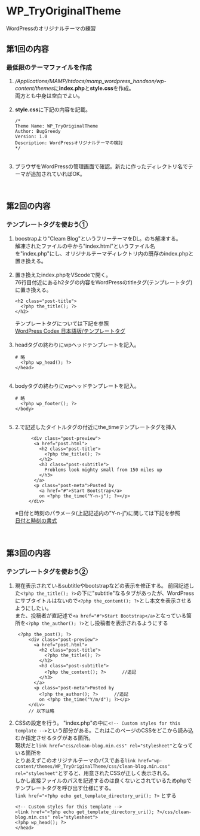 # WP_TryOriginalTheme
WordPressのオリジナルテーマの練習</br>

## 第1回の内容
### 最低限のテーマファイルを作成
1. */Applications/MAMP/htdocs/mamp_wordpress_handson/wp-content/themes*に**index.php**と**style.css**を作成。</br>
   両方とも中身は空白でよい。</br>
   </br>
2. **style.css**に下記の内容を記載。</br>
   ```
   /*
   Theme Name: WP_TryOriginalTheme
   Author: BugGreedy
   Version: 1.0
   Description: WordPressオリジナルテーマの検討
   */
   ```
   </br>
3. ブラウザをWordPressの管理画面で確認。新たに作ったディレクトリ名でテーマが追加されていればOK。
</br>

## 第2回の内容
### テンプレートタグを使おう①
1. boostrapより"Cleam Blog"というフリーテーマをDL。のち解凍する。</br>
   解凍されたファイルの中から"index.html"というファイル名を"index.php"にし、オリジナルテーマディレクトリ内の既存のindex.phpと置き換える。</br>
   </br>
2. 置き換えたindex.phpをVScodeで開く。</br>
   76行目付近にあるh2タグの内容をWordPressのtitleタグ(テンプレートタグ)に置き換える。</br>
   ```
   <h2 class="post-title">
     <?php the_title(); ?>
   </h2>
   ```
   テンプレートタグについては下記を参照</br>
   [WordPress Codex 日本語版/テンプレートタグ](https://wpdocs.osdn.jp/%E3%83%86%E3%83%B3%E3%83%97%E3%83%AC%E3%83%BC%E3%83%88%E3%82%BF%E3%82%B0)</br>
   </br>
3. headタグの終わりにwpヘッドテンプレートを記入。</br>
   ```
   # 略
     <?php wp_head(); ?>
   </head>
   ```
   </br>
4. bodyタグの終わりにwpヘッドテンプレートを記入。</br>
   ```
   # 略
     <?php wp_footer(); ?>
   </body>
   ```
   </br>
5. 2.で記述したタイトルタグの付近にthe_timeテンプレートタグを挿入</br>
   ```
         <div class="post-preview">
          <a href="post.html">
            <h2 class="post-title">
              <?php the_title(); ?>
            </h2>
            <h3 class="post-subtitle">
              Problems look mighty small from 150 miles up
            </h3>
          </a>
          <p class="post-meta">Posted by
            <a href="#">Start Bootstrap</a>
            on <?php the_time("Y-n-j"); ?></p>
        </div>
   ```
   ※日付と時刻のパラメータ(上記記述内の"Y-n-j")に関しては下記を参照</br>
   [日付と時刻の書式](https://ja.wordpress.org/support/article/formatting-date-and-time/)</br>
</br>

## 第3回の内容
### テンプレートタグを使おう②
1. 現在表示されているsubtitleやbootstrapなどの表示を修正する。
   前回記述した`<?php the_title(); ?>`の下に"subtitle"なるタブがあったが、WordPressにサブタイトルはないので`<?php the_content(); ?>`とし本文を表示させるようにしたい。</br>
   また、投稿者が直記述で`<a href="#">Start Bootstrap</a>`となっている箇所を`<?php the_author(); ?>`とし投稿者を表示されるようにする</br>
   ```
    <?php the_post(); ?>
        <div class="post-preview">
          <a href="post.html">
            <h2 class="post-title">
              <?php the_title(); ?>
            </h2>
            <h3 class="post-subtitle">
              <?php the_content(); ?>      //追記
            </h3>
          </a>
          <p class="post-meta">Posted by
            <?php the_author(); ?>      //追記
            on <?php the_time("Y/m/d"); ?></p>
        </div>
        // 以下は略
   ```
2. CSSの設定を行う。
   "index.php"の中に`<!-- Custom styles for this template -->`という部分がある。これはこのページのCSSをどこから読み込むか指定させるタグがある箇所。</br>
   現状だと`link href="css/clean-blog.min.css" rel="stylesheet"`となっている箇所を</br>
   とりあえずこのオリジナルテーマのパスである`link href="wp-content/themes/WP_TryOriginalTheme/css/clean-blog.min.css" rel="stylesheet"`とすると、用意されたCSSが正しく表示される。</br>
   しかし直接ファイルのパスを記述するのは良くないとされているためphpでテンプレートタグを呼び出す仕様にする。</br>
   `link href="<?php echo get_template_directory_uri(); ?>` とする
   ```
   <!-- Custom styles for this template -->
   <link href="<?php echo get_template_directory_uri(); ?>/css/clean-blog.min.css" rel="stylesheet">
   <?php wp_head(); ?>
   </head>
   ```